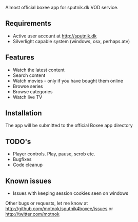Almost official boxee app for sputnik.dk VOD service.

## Requirements
* Active user account at http://sputnik.dk
* Silverlight capable system (windows, osx, perhaps atv)

## Features
* Watch the latest content
* Search content
* Watch movies - only if you have bought them online
* Browse series
* Browse categories
* Watch live TV

## Installation
The app will be submitted to the official Boxee app directory

## TODO's
* Player controls. Play, pause, scrob etc.
* Bugfixes
* Code cleanup

## Known issues
* Issues with keeping session cookies seen on windows

Other bugs or requests, let me know at http://github.com/motnok/sputnik4boxee/issues or http://twitter.com/motnok